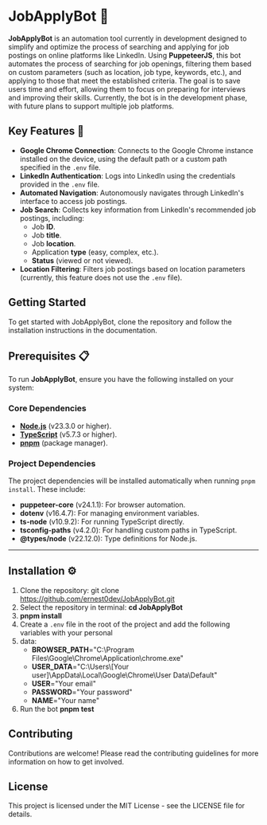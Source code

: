 # JobApplyBot 🤖

**JobApplyBot** is an automation tool currently in development designed to simplify and optimize the process of searching and applying for job postings on online platforms like LinkedIn. Using **PuppeteerJS**, this bot automates the process of searching for job openings, filtering them based on custom parameters (such as location, job type, keywords, etc.), and applying to those that meet the established criteria. The goal is to save users time and effort, allowing them to focus on preparing for interviews and improving their skills. Currently, the bot is in the development phase, with future plans to support multiple job platforms.

## Key Features 🚀

- **Google Chrome Connection**: Connects to the Google Chrome instance installed on the device, using the default path or a custom path specified in the `.env` file.
- **LinkedIn Authentication**: Logs into LinkedIn using the credentials provided in the `.env` file.
- **Automated Navigation**: Autonomously navigates through LinkedIn's interface to access job postings.
- **Job Search**: Collects key information from LinkedIn's recommended job postings, including:
  - Job **ID**.
  - Job **title**.
  - Job **location**.
  - Application **type** (easy, complex, etc.).
  - **Status** (viewed or not viewed).
- **Location Filtering**: Filters job postings based on location parameters (currently, this feature does not use the `.env` file).

## Getting Started

To get started with JobApplyBot, clone the repository and follow the installation instructions in the documentation.

## Prerequisites 📋

To run **JobApplyBot**, ensure you have the following installed on your system:

### Core Dependencies

- **[Node.js](https://nodejs.org/)** (v23.3.0 or higher).
- **[TypeScript](https://www.typescriptlang.org/)** (v5.7.3 or higher).
- **[pnpm](https://pnpm.io/)** (package manager).

### Project Dependencies

The project dependencies will be installed automatically when running `pnpm install`. These include:

- **puppeteer-core** (v24.1.1): For browser automation.
- **dotenv** (v16.4.7): For managing environment variables.
- **ts-node** (v10.9.2): For running TypeScript directly.
- **tsconfig-paths** (v4.2.0): For handling custom paths in TypeScript.
- **@types/node** (v22.12.0): Type definitions for Node.js.

---

## Installation ⚙️

1. Clone the repository: git clone https://github.com/ernest0dev/JobApplyBot.git
2. Select the repository in terminal: **cd JobApplyBot**
3. **pnpm install**
4. Create a `.env` file in the root of the project and add the following variables with your personal
5. data:
   - **BROWSER_PATH**="C:\\Program Files\\Google\\Chrome\\Application\\chrome.exe"
   - **USER_DATA**="C:\\Users\\[Your user]\\AppData\\Local\\Google\\Chrome\\User Data\\Default"
   - **USER**="Your email"
   - **PASSWORD**="Your password"
   - **NAME**="Your name"
6. Run the bot **pnpm test**

## Contributing

Contributions are welcome! Please read the contributing guidelines for more information on how to get involved.

## License

This project is licensed under the MIT License - see the LICENSE file for details.

